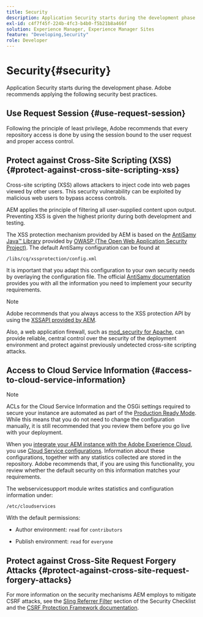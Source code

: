 ```yaml
---
title: Security
description: Application Security starts during the development phase
exl-id: c4f7f45f-224b-4fc3-b4b0-f5b21b8a466f
solution: Experience Manager, Experience Manager Sites
feature: "Developing,Security"
role: Developer
---
```

# Security{#security}

Application Security starts during the development phase. Adobe recommends applying the following security best practices.

## Use Request Session {#use-request-session}

Following the principle of least privilege, Adobe recommends that every repository access is done by using the session bound to the user request and proper access control.

## Protect against Cross-Site Scripting (XSS) {#protect-against-cross-site-scripting-xss}

Cross-site scripting (XSS) allows attackers to inject code into web pages viewed by other users. This security vulnerability can be exploited by malicious web users to bypass access controls.

AEM applies the principle of filtering all user-supplied content upon output. Preventing XSS is given the highest priority during both development and testing.

The XSS protection mechanism provided by AEM is based on the [AntiSamy Java&trade; Library](https://wiki.owasp.org/index.php/Category:OWASP_AntiSamy_Project) provided by [OWASP (The Open Web Application Security Project)](https://owasp.org/). The default AntiSamy configuration can be found at

`/libs/cq/xssprotection/config.xml`

It is important that you adapt this configuration to your own security needs by overlaying the configuration file. The official [AntiSamy documentation](https://wiki.owasp.org/index.php/Category:OWASP_AntiSamy_Project) provides you with all the information you need to implement your security requirements.

>[!NOTE]
>
>Adobe recommends that you always access to the XSS protection API by using the [XSSAPI provided by AEM](https://developer.adobe.com/experience-manager/reference-materials/6-5/javadoc/com/adobe/granite/xss/XSSAPI.html).

Also, a web application firewall, such as [mod_security for Apache](https://www.modsecurity.org), can provide reliable, central control over the security of the deployment environment and protect against previously undetected cross-site scripting attacks.

## Access to Cloud Service Information {#access-to-cloud-service-information}

>[!NOTE]
>
>ACLs for the Cloud Service Information and the OSGi settings required to secure your instance are automated as part of the [Production Ready Mode](/help/sites-administering/production-ready.md). While this means that you do not need to change the configuration manually, it is still recommended that you review them before you go live with your deployment.

When you [integrate your AEM instance with the Adobe Experience Cloud](/help/sites-administering/marketing-cloud.md), you use [Cloud Service configurations](/help/sites-developing/extending-cloud-config.md). Information about these configurations, together with any statistics collected are stored in the repository. Adobe recommends that, if you are using this functionality, you review whether the default security on this information matches your requirements.

The webservicesupport module writes statistics and configuration information under:

`/etc/cloudservices`

With the default permissions:

* Author environment: `read` for `contributors`

* Publish environment: `read` for `everyone`

## Protect against Cross-Site Request Forgery Attacks {#protect-against-cross-site-request-forgery-attacks}

For more information on the security mechanisms AEM employs to mitigate CSRF attacks, see the [Sling Referrer Filter](/help/sites-administering/security-checklist.md#protect-against-cross-site-request-forgery) section of the Security Checklist and the [CSRF Protection Framework documentation](/help/sites-developing/csrf-protection.md).
